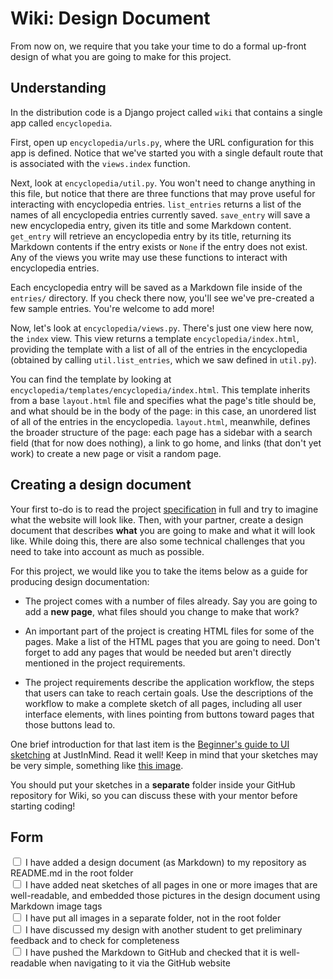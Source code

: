 # Wiki: Design Document

From now on, we require that you take your time to do a formal up-front design of what you are going to make for this project.


## Understanding

In the distribution code is a Django project called `wiki` that contains a single app called `encyclopedia`.

First, open up `encyclopedia/urls.py`, where the URL configuration for this app is defined. Notice that we've started you with a single default route that is associated with the `views.index` function.

Next, look at `encyclopedia/util.py`. You won't need to change anything in this file, but notice that there are three functions that may prove useful for interacting with encyclopedia entries. `list_entries` returns a list of the names of all encyclopedia entries currently saved. `save_entry` will save a new encyclopedia entry, given its title and some Markdown content. `get_entry` will retrieve an encyclopedia entry by its title, returning its Markdown contents if the entry exists or `None` if the entry does not exist. Any of the views you write may use these functions to interact with encyclopedia entries.

Each encyclopedia entry will be saved as a Markdown file inside of the `entries/` directory. If you check there now, you'll see we've pre-created a few sample entries. You're welcome to add more!

Now, let's look at `encyclopedia/views.py`. There's just one view here now, the `index` view. This view returns a template `encyclopedia/index.html`, providing the template with a list of all of the entries in the encyclopedia (obtained by calling `util.list_entries`, which we saw defined in `util.py`).

You can find the template by looking at `encyclopedia/templates/encyclopedia/index.html`. This template inherits from a base `layout.html` file and specifies what the page's title should be, and what should be in the body of the page: in this case, an unordered list of all of the entries in the encyclopedia. `layout.html`, meanwhile, defines the broader structure of the page: each page has a sidebar with a search field (that for now does nothing), a link to go home, and links (that don't yet work) to create a new page or visit a random page.


## Creating a design document

Your first to-do is to read the project [specification](../specification) in full and try to imagine what the website will look like. Then, with your partner, create a design document that describes **what** you are going to make and what it will look like. While doing this, there are also some technical challenges that you need to take into account as much as possible.

For this project, we would like you to take the items below as a guide for producing design documentation:

- The project comes with a number of files already. Say you are going to add a **new page**, what files should you change to make that work?

- An important part of the project is creating HTML files for some of the pages. Make a list of the HTML pages that you are going to need. Don't forget to add any pages that would be needed but aren't directly mentioned in the project requirements.

- The project requirements describe the application workflow, the steps that users can take to reach certain goals. Use the descriptions of the workflow to make a complete sketch of all pages, including all user interface elements, with lines pointing from buttons toward pages that those buttons lead to.

One brief introduction for that last item is the [Beginner's guide to UI sketching](https://www.justinmind.com/blog/ui-sketching/) at JustInMind. Read it well! Keep in mind that your sketches may be very simple, something like [this image](https://mcrubioux.files.wordpress.com/2011/03/appsketches1.png).

You should put your sketches in a **separate** folder inside your GitHub repository for Wiki, so you can discuss these with your mentor before starting coding!


## Form

<div class="form-check">
  <input name="form[design_doc_done]" class="form-check-input" type="checkbox" value="yes" id="check1" required>
  <label class="form-check-label" for="check1">
    I have added a design document (as Markdown) to my repository as README.md in the root folder
  </label>
</div>

<div class="form-check">
  <input name="form[images]" class="form-check-input" type="checkbox" value="yes" id="check2" required>
  <label class="form-check-label" for="check2">
    I have added neat sketches of all pages in one or more images that are well-readable, and embedded those pictures in the design document using Markdown image tags
  </label>
</div>

<div class="form-check">
  <input name="form[images_dir]" class="form-check-input" type="checkbox" value="yes" id="check3" required>
  <label class="form-check-label" for="check3">
    I have put all images in a separate folder, not in the root folder
  </label>
</div>

<div class="form-check">
  <input name="form[discussed]" class="form-check-input" type="checkbox" value="yes" id="check4" required>
  <label class="form-check-label" for="check4">
    I have discussed my design with another student to get preliminary feedback and to check for completeness
  </label>
</div>

<div class="form-check">
  <input name="form[discussed]" class="form-check-input" type="checkbox" value="yes" id="check5" required>
  <label class="form-check-label" for="check5">
    I have pushed the Markdown to GitHub and checked that it is well-readable when navigating to it via the GitHub website
  </label>
</div>
